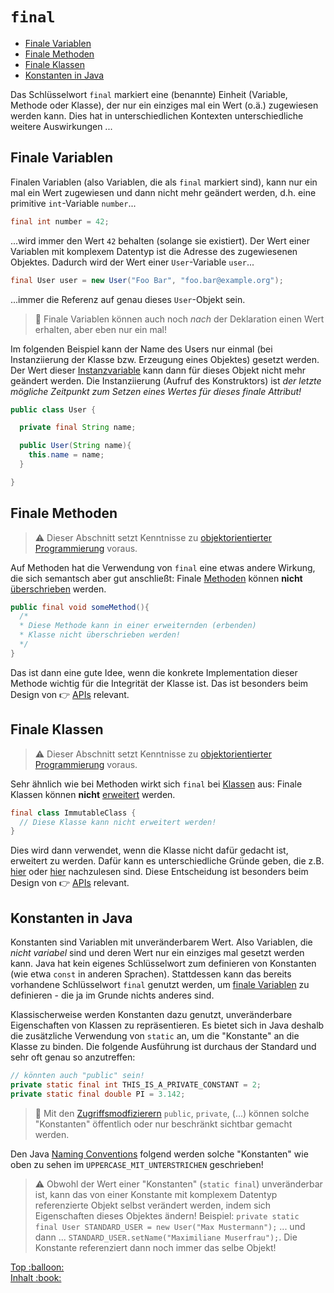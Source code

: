 # `final`<!-- omit in toc -->

- [Finale Variablen](#finale-variablen)
- [Finale Methoden](#finale-methoden)
- [Finale Klassen](#finale-klassen)
- [Konstanten in Java](#konstanten-in-java)


Das Schlüsselwort `final` markiert eine (benannte) Einheit (Variable, Methode oder Klasse), der nur ein einziges mal ein Wert (o.ä.) zugewiesen werden kann. Dies hat in unterschiedlichen Kontexten unterschiedliche weitere Auswirkungen ...


## Finale Variablen

Finalen Variablen (also Variablen, die als `final` markiert sind), kann nur ein mal ein Wert zugewiesen und dann nicht mehr geändert werden, d.h. eine primitive `int`-Variable `number`...

```java
final int number = 42;
```

...wird immer den Wert `42` behalten (solange sie existiert). Der Wert einer Variablen mit komplexem Datentyp ist die Adresse des zugewiesenen Objektes. Dadurch wird der Wert einer `User`-Variable `user`...

```java
final User user = new User("Foo Bar", "foo.bar@example.org");
```

...immer die Referenz auf genau dieses `User`-Objekt sein.

> :speech_balloon: Finale Variablen können auch noch _nach_ der Deklaration einen Wert erhalten, aber eben nur ein mal!

Im folgenden Beispiel kann der Name des Users nur einmal (bei Instanziierung der Klasse bzw. Erzeugung eines Objektes) gesetzt werden. Der Wert dieser [Instanzvariable](Variablen.md#instanzvariablen) kann dann für dieses Objekt nicht mehr geändert werden. Die Instanziierung (Aufruf des Konstruktors) ist _der letzte mögliche Zeitpunkt zum Setzen eines Wertes für dieses finale Attribut!_

```java
public class User {

  private final String name;

  public User(String name){
    this.name = name;
  }

}
```


## Finale Methoden

> :warning: Dieser Abschnitt setzt Kenntnisse zu [objektorientierter Programmierung](../README.md#objektorientierte-programmierung-oop) voraus.

Auf Methoden hat die Verwendung von `final` eine etwas andere Wirkung, die sich semantsch aber gut anschließt: Finale [Methoden](Methoden.md) können **nicht** [überschrieben](Vererbung-I-Grundlagen.md#überschreiben-von-methoden) werden.

```java
public final void someMethod(){
  /*
  * Diese Methode kann in einer erweiternden (erbenden)
  * Klasse nicht überschrieben werden!
  */
}
```

Das ist dann eine gute Idee, wenn die konkrete Implementation dieser Methode wichtig für die Integrität der Klasse ist. Das ist besonders beim Design von :point_right: [APIs](../Glossar.md#api) relevant.


## Finale Klassen

> :warning: Dieser Abschnitt setzt Kenntnisse zu [objektorientierter Programmierung](../README.md#objektorientierte-programmierung-oop) voraus.

Sehr ähnlich wie bei Methoden wirkt sich `final` bei [Klassen](OOP-Klassen-und-Objekte.md) aus: Finale Klassen können **nicht** [erweitert](Vererbung-I-Grundlagen.md) werden.

```java
final class ImmutableClass {
  // Diese Klasse kann nicht erweitert werden!
}
```

Dies wird dann verwendet, wenn die Klasse nicht dafür gedacht ist, erweitert zu werden. Dafür kann es unterschiedliche Gründe geben, die z.B. [hier](https://programming.guide/java/when-to-create-a-final-class.html) oder [hier](https://stackoverflow.com/questions/5181578/what-is-the-point-of-final-class-in-java) nachzulesen sind. Diese Entscheidung ist besonders beim Design von :point_right: [APIs](../Glossar.md#api) relevant.


## Konstanten in Java

Konstanten sind Variablen mit unveränderbarem Wert. Also Variablen, die _nicht variabel_ sind und deren Wert nur ein einziges mal gesetzt werden kann. Java hat kein eigenes Schlüsselwort zum definieren von Konstanten (wie etwa `const` in anderen Sprachen). Stattdessen kann das bereits vorhandene Schlüsselwort `final` genutzt werden, um [finale Variablen](#finale-variablen) zu definieren - die ja im Grunde nichts anderes sind.

Klassischerweise werden Konstanten dazu genutzt, unveränderbare Eigenschaften von Klassen zu repräsentieren. Es bietet sich in Java deshalb die zusätzliche Verwendung von `static` an, um die "Konstante" an die Klasse zu binden. Die folgende Ausführung ist durchaus der Standard und sehr oft genau so anzutreffen:

```java
// könnten auch "public" sein!
private static final int THIS_IS_A_PRIVATE_CONSTANT = 2;
private static final double PI = 3.142;
```

> :speech_balloon: Mit den [Zugriffsmodfizierern](Objekte-I-Initialisierung-Members-Zugriff.md#sichtbarkeits-zugriffsmodifizierer) `public`, `private`, (...) können solche "Konstanten" öffentlich oder nur beschränkt sichtbar gemacht werden.

Den Java [Naming Conventions](Naming-Conventions.md) folgend werden solche "Konstanten" wie oben zu sehen im `UPPERCASE_MIT_UNTERSTRICHEN` geschrieben!

> :warning: Obwohl der Wert einer "Konstanten" (`static final`) unveränderbar ist, kann das von einer Konstante mit komplexem Datentyp referenzierte Objekt selbst verändert werden, indem sich Eigenschaften dieses Objektes ändern! Beispiel: `private static final User STANDARD_USER = new User("Max Mustermann");` ... und dann ... `STANDARD_USER.setName("Maximiliane Muserfrau");`. Die Konstante referenziert dann noch immer das selbe Objekt!




<!-- Dieses HTML-Snippet sollte am Ende jeder Seite stehen! -->
<div class="top-link">
    <a href="#" title="Zum Anfang scrollen!">Top :balloon:</a>
    <br/>
    <a href="https://dh-cologne.github.io/java-wegweiser#inhalt-book" title="Zurück zur Übersicht!">Inhalt :book:</a>
</div>